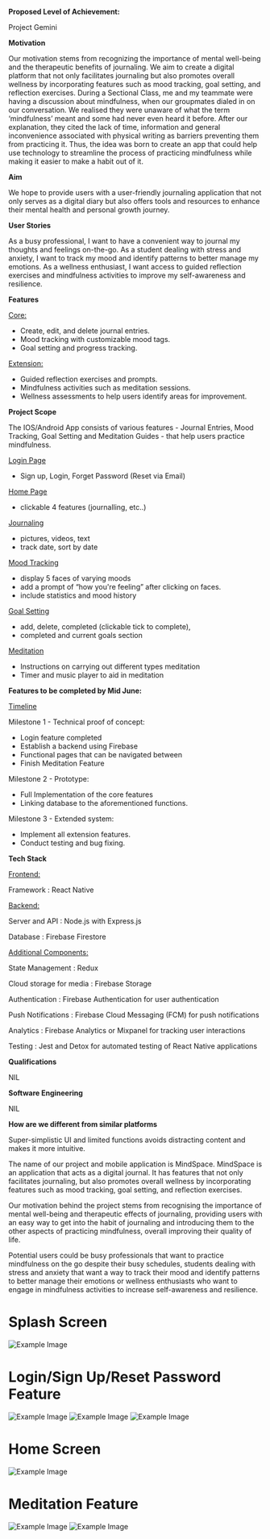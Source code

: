 **Proposed Level of Achievement:**

Project Gemini

**Motivation** 

Our motivation stems from recognizing the importance of mental well-being and the therapeutic benefits of journaling. We aim to create a digital platform that not only facilitates journaling but also promotes overall wellness by incorporating features such as mood tracking, goal setting, and reflection exercises. During a Sectional Class, me and my teammate were having a discussion about mindfulness, when our groupmates dialed in on our conversation. We realised they were unaware of what the term ‘mindfulness’ meant and some had never even heard it before. After our explanation, they cited the lack of time, information and general inconvenience associated with physical writing as barriers preventing them from practicing it. Thus, the idea was born to create an app that could help use technology to streamline the process of practicing mindfulness while making it easier to make a habit out of it. 


**Aim**

We hope to provide users with a user-friendly journaling application that not only serves as a digital diary but also offers tools and resources to enhance their mental health and personal growth journey.


**User Stories**

As a busy professional, I want to have a convenient way to journal my thoughts and feelings on-the-go.
As a student dealing with stress and anxiety, I want to track my mood and identify patterns to better manage my emotions.
As a wellness enthusiast, I want access to guided reflection exercises and mindfulness activities to improve my self-awareness and resilience.

**Features**

<ins>Core:</ins>

- Create, edit, and delete journal entries.
- Mood tracking with customizable mood tags.
- Goal setting and progress tracking.
  
<ins>Extension:</ins>

- Guided reflection exercises and prompts.
- Mindfulness activities such as meditation sessions.
- Wellness assessments to help users identify areas for improvement. 


**Project Scope**

The IOS/Android App consists of various features - Journal Entries, Mood Tracking, Goal Setting and Meditation Guides - that help users practice mindfulness. 

<ins>Login Page</ins>

- Sign up, Login, Forget Password (Reset via Email)

<ins>Home Page</ins>

- clickable 4 features (journalling, etc..)

<ins>Journaling</ins>

- pictures, videos, text 
- track date, sort by date 

<ins>Mood Tracking</ins>

- display 5 faces of varying moods
- add a prompt of “how you're feeling” after clicking on faces. 
- include statistics and mood history

<ins>Goal Setting</ins>

- add, delete, completed (clickable tick to complete), 
- completed and current goals section 

<ins>Meditation</ins>

- Instructions on carrying out different types meditation
- Timer and music player to aid in meditation

**Features to be completed by Mid June:**

<ins>Timeline</ins>

Milestone 1 - Technical proof of concept:
- Login feature completed
- Establish a backend using Firebase
- Functional pages that can be navigated between
- Finish Meditation Feature

Milestone 2 - Prototype:
- Full Implementation of the core features
- Linking database to the aforementioned functions. 

Milestone 3 - Extended system:
- Implement all extension features.
- Conduct testing and bug fixing.

**Tech Stack**

<ins>Frontend:</ins>

Framework : React Native 

<ins>Backend:</ins>

Server and API : Node.js with Express.js 

Database : Firebase Firestore 

<ins>Additional Components:</ins>

State Management : Redux 

Cloud storage for media : Firebase Storage 

Authentication : Firebase Authentication for user authentication 

Push Notifications : Firebase Cloud Messaging (FCM) for push notifications 

Analytics : Firebase Analytics or Mixpanel for tracking user interactions 

Testing : Jest and Detox for automated testing of React Native applications


**Qualifications**

NIL 

**Software Engineering**

NIL 


**How are we different from similar platforms**

Super-simplistic UI and limited functions avoids distracting content and makes it more intuitive.

The name of our project and mobile application is MindSpace. MindSpace is an application that acts as a digital journal. It has features that not only facilitates journaling, but also promotes overall wellness by incorporating features such as mood tracking, goal setting, and reflection exercises. 

Our motivation behind the project stems from recognising the importance of mental well-being and therapeutic effects of journaling, providing users with an easy way to get into the habit of journaling and introducing them to the other aspects of practicing mindfulness, overall improving their quality of life. 

Potential users could be busy professionals that want to practice mindfulness on the go despite their busy schedules, students dealing with stress and anxiety that want a way to track their mood and identify patterns to better manage their emotions or wellness enthusiasts who want to engage in mindfulness activities to increase self-awareness and resilience. 

<h1>Splash Screen</h1>

![Example Image](https://drive.google.com/uc?id=1BdZG6ZoPUNATCI_5nW-7U5bfqmPSueMU)

<h1>Login/Sign Up/Reset Password Feature</h1>

![Example Image](https://drive.google.com/uc?id=1g_gqHvyIewj7bYuwRsZNXhfdBGoIPev2)
![Example Image](https://drive.google.com/uc?id=1rniTr_oDjrXrhawVGqUWgVUxggTDtnar)
![Example Image](https://drive.google.com/uc?id=1lsPNq2d3Z2vS0Fr5R5MaYlnt3Yy7RFPz)

<h1>Home Screen</h1>

![Example Image](https://drive.google.com/uc?id=18cQPF2ZWxV8fgLx-yMpse16C9nq-yH2r)

<h1>Meditation Feature</h1>

![Example Image](https://drive.google.com/uc?id=1qMjdUj-dBs2cVZMbEb87R4dEyUWdezYa)
![Example Image](https://drive.google.com/uc?id=1bKri5TZShd3PbRWu7ay91YtDktScEEq6)
